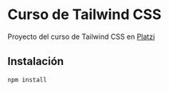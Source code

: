 # Curso de Tailwind CSS
Proyecto del curso de Tailwind CSS en [Platzi](https://platzi.com/cursos/tailwind-css-2020)

## Instalación
```sh
npm install
```